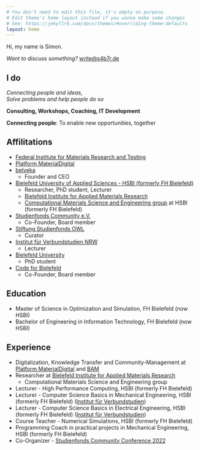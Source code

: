 ```yaml
---
# You don't need to edit this file, it's empty on purpose.
# Edit theme's home layout instead if you wanna make some changes
# See: https://jekyllrb.com/docs/themes/#overriding-theme-defaults
layout: home
---
```


Hi, my name is Simon.

*Want to discuss something?* [write@s4b7r.de](mailto:write@s4b7r.de)

## I do

*Connecting people and ideas,* <br>
*Solve problems and help people do so*

**Consulting, Workshops, Coaching, IT Development**

**Connecting people**: To enable new opportunities, together

## Affilitations

- [Federal Institute for Materials Research and Testing](https://www.bam.de/)
- [Platform MaterialDigital](https://www.materialdigital.de/)
- [belveka](https://belveka.eu/)
    - Founder and CEO
- [Bielefeld University of Applied Sciences - HSBI (formerly FH Bielefeld)](https://www.hsbi.de/)
    - Researcher, PhD student, Lecturer
    - [Bielefeld Institute for Applied Materials Research](https://www.hsbi.de/bifam)
    - [Computational Materials Science and Engineering group](https://www.hsbi.de/ium/forschung/arbeitsgruppen/computational-materials-science-and-engineering) at HSBI (formerly FH Bielefeld)
- [Studienfonds Community e.V.](https://studienfondscommunity.de/)
    - Co-Founder, Board member
- [Stiftung Studienfonds OWL](https://www.studienfonds-owl.de/)
    - Curator
- [Institut für Verbundstudien NRW](https://www.verbundstudium.de/)
    - Lecturer
- [Bielefeld University](https://www.uni-bielefeld.de/)
    - PhD student
- [Code for Bielefeld](https://codefor.de/bielefeld/)
    - Co-Founder, Board member

## Education

- Master of Science in Optimization and Simulation, FH Bielefeld (now HSBI)
- Bachelor of Engineering in Information Technology, FH Bielefeld (now HSBI)

## Experience

- Digitalization, Knowledge Transfer and Community-Management at [Platform MaterialDigital](https://www.materialdigital.de/) and [BAM](https://www.bam.de/)
- Researcher at [Bielefeld Institute for Applied Materials Research](https://www.hsbi.de/bifam)
    - Computational Materials Science and Engineering group
- Lecturer - High Performance Computing, HSBI (formerly FH Bielefeld)
- Lecturer - Computer Science Basics in Mechanical Engineering, HSBI (formerly FH Bielefeld) ([Institut für Verbundstudien](https://www.verbundstudium.de/))
- Lecturer - Computer Science Basics in Electrical Engineering, HSBI (formerly FH Bielefeld) ([Institut für Verbundstudien](https://www.verbundstudium.de/))
- Course Teacher - Numerical Simulations, HSBI (formerly FH Bielefeld)
- Programming Coach in practical projects in Mechanical Engineering, HSBI (formerly FH Bielefeld)
- Co-Organizer - [Studienfonds Community Conference 2022](https://studienfondscommunity.de/kick-off-gelungen-die-studienfonds-community-conference-2022/)
